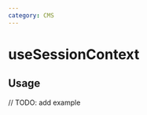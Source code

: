 ```yaml
---
category: CMS
---
```


# useSessionContext

<!-- PLACEHOLDER_DESCRIPTION -->

## Usage

// TODO: add example
